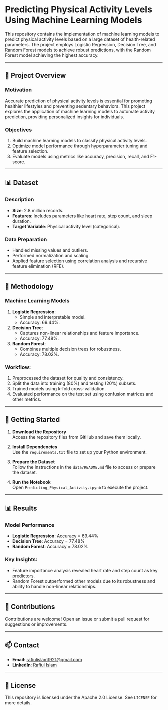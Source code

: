 # Predicting Physical Activity Levels Using Machine Learning Models

This repository contains the implementation of machine learning models to predict physical activity levels based on a large dataset of health-related parameters. The project employs Logistic Regression, Decision Tree, and Random Forest models to achieve robust predictions, with the Random Forest model achieving the highest accuracy.

---

## 📄 Project Overview

### Motivation
Accurate prediction of physical activity levels is essential for promoting healthier lifestyles and preventing sedentary behaviors. This project explores the application of machine learning models to automate activity prediction, providing personalized insights for individuals.

### Objectives
1. Build machine learning models to classify physical activity levels.
2. Optimize model performance through hyperparameter tuning and feature selection.
3. Evaluate models using metrics like accuracy, precision, recall, and F1-score.

---

## 📊 Dataset

### Description
- **Size**: 2.8 million records.
- **Features**: Includes parameters like heart rate, step count, and sleep duration.
- **Target Variable**: Physical activity level (categorical).

### Data Preparation
- Handled missing values and outliers.
- Performed normalization and scaling.
- Applied feature selection using correlation analysis and recursive feature elimination (RFE).

---

## 🚀 Methodology

### Machine Learning Models
1. **Logistic Regression**:
   - Simple and interpretable model.
   - Accuracy: 69.44%.
2. **Decision Tree**:
   - Captures non-linear relationships and feature importance.
   - Accuracy: 77.48%.
3. **Random Forest**:
   - Combines multiple decision trees for robustness.
   - Accuracy: 78.02%.

### Workflow:
1. Preprocessed the dataset for quality and consistency.
2. Split the data into training (80%) and testing (20%) subsets.
3. Trained models using k-fold cross-validation.
4. Evaluated performance on the test set using confusion matrices and other metrics.

---

## 🔧 Getting Started

1. **Download the Repository**  
   Access the repository files from GitHub and save them locally.

2. **Install Dependencies**  
   Use the `requirements.txt` file to set up your Python environment.

3. **Prepare the Dataset**  
   Follow the instructions in the `data/README.md` file to access or prepare the dataset.

4. **Run the Notebook**  
   Open `Predicting_Physical_Activity.ipynb` to execute the project.

---

## 📊 Results

### Model Performance
- **Logistic Regression**: Accuracy = 69.44%
- **Decision Tree**: Accuracy = 77.48%
- **Random Forest**: Accuracy = 78.02%

### Key Insights:
- Feature importance analysis revealed heart rate and step count as key predictors.
- Random Forest outperformed other models due to its robustness and ability to handle non-linear relationships.

---

## 🤝 Contributions
Contributions are welcome! Open an issue or submit a pull request for suggestions or improvements.

---

## 📫 Contact
- **Email**: rafiulislam1921@gmail.com  
- **LinkedIn**: [Rafiul Islam](https://www.linkedin.com/in/rafi009)

---

## 📄 License
This repository is licensed under the Apache 2.0 License. See `LICENSE` for more details.
